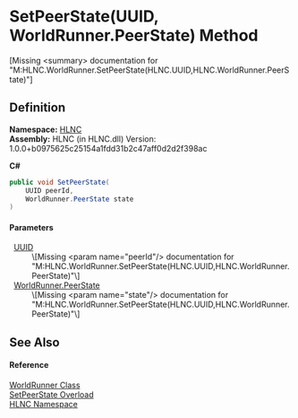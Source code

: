 # SetPeerState(UUID, WorldRunner.PeerState) Method


\[Missing &lt;summary&gt; documentation for "M:HLNC.WorldRunner.SetPeerState(HLNC.UUID,HLNC.WorldRunner.PeerState)"\]



## Definition
**Namespace:** <a href="N_HLNC">HLNC</a>  
**Assembly:** HLNC (in HLNC.dll) Version: 1.0.0+b0975625c25154a1fdd31b2c47aff0d2d2f398ac

**C#**
``` C#
public void SetPeerState(
	UUID peerId,
	WorldRunner.PeerState state
)
```



#### Parameters
<dl><dt>  <a href="T_HLNC_UUID">UUID</a></dt><dd>\[Missing &lt;param name="peerId"/&gt; documentation for "M:HLNC.WorldRunner.SetPeerState(HLNC.UUID,HLNC.WorldRunner.PeerState)"\]</dd><dt>  <a href="T_HLNC_WorldRunner_PeerState">WorldRunner.PeerState</a></dt><dd>\[Missing &lt;param name="state"/&gt; documentation for "M:HLNC.WorldRunner.SetPeerState(HLNC.UUID,HLNC.WorldRunner.PeerState)"\]</dd></dl>

## See Also


#### Reference
<a href="T_HLNC_WorldRunner">WorldRunner Class</a>  
<a href="Overload_HLNC_WorldRunner_SetPeerState">SetPeerState Overload</a>  
<a href="N_HLNC">HLNC Namespace</a>  

